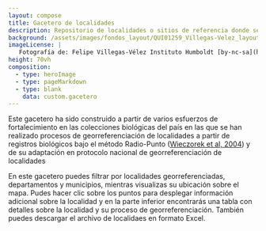 ```yaml
---
layout: compose
title: Gacetero de localidades
description: Repositorio de localidades o sitios de referencia donde se han realizado observaciones de especímenes que han sido georreferenciados bajo el método de georreferenciación Radio-Punto.
background: /assets/images/fondos_layout/QUI01259_Villegas-Velez_layout.jpg
imageLicense: |
   Fotografía de: Felipe Villegas-Vélez Instituto Humboldt [by-nc-sa](https://creativecommons.org/licenses/by-nc-sa/3.0/) 
height: 70vh
composition: 
  - type: heroImage
  - type: pageMarkdown
  - type: blank
    data: custom.gacetero
---
```



Este gacetero ha sido construido a partir de varios esfuerzos de fortalecimiento en las colecciones biológicas del país en las que se han realizado procesos de georreferenciación de localidades a partir de registros biológicos bajo el método Radio-Punto ([Wieczorek et al, 2004](https://www.researchgate.net/publication/220650170_The_Point-Radius_method_for_georeferencing_locality_descriptions_and_calculating_associated_uncertainty)) y de su adaptación en protocolo nacional de georreferenciación de localidades 

En este gacetero puedes filtrar por localidades georreferenciadas, departamentos y municipios, mientras visualizas su ubicación sobre el mapa. Pudes hacer clic sobre los puntos para desplegar información adicional sobre la localidad y en la parte inferior encontrarás una tabla con detalles sobre la localidad y su proceso de georreferenciación. También puedes descargar el archivo de localidaes en formato Excel.
  
